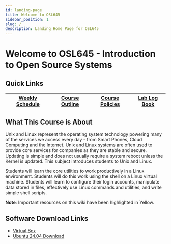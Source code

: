 ```yaml
---
id: landing-page
title: Welcome to OSL645
sidebar_position: 1
slug: /
description: Landing Home Page for OSL645
---
```


# Welcome to OSL645 - Introduction to Open Source Systems

## Quick Links

| [Weekly Schedule](./weekly-schedule.md) | [Course Outline](https://ict.senecacollege.ca/course/osl640/) | [Course Policies](/ExtraResources/course-policies.md) | [Lab Log Book](/files/OSL645-Logbook-Online.docx) |
| --- | --- | --- | -- |

## What This Course is About

Unix and Linux represent the operating system technology powering many of the services we access every day - from Smart Phones, Cloud Computing and the Internet. Unix and Linux systems are often used to provide core services for companies as they are stable and secure. Updating is simple and does not usually require a system reboot unless the Kernel is updated. This subject introduces students to Unix and Linux.

Students will learn the core utilities to work productively in a Linux environment. Students will do this work using the shell on a Linux virtual machine. Students will learn to configure their login accounts, manipulate data stored in files, effectively use Linux commands and utilities, and write simple shell scripts.

**Note**: Important resources on this wiki have been highlighted in Yellow.

## Software Download Links
- [Virtual Box](https://www.virtualbox.org/wiki/Downloads)
- [Ubuntu 24.04 Download](https://ubuntu.com/download/desktop/thank-you?version=24.04.1&architecture=amd64&lts=true)
